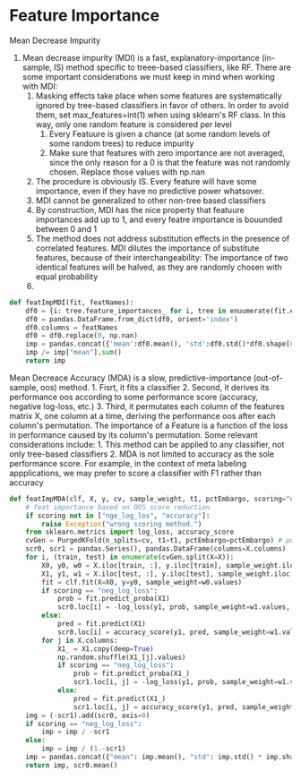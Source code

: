 # Feature Importance

Mean Decrease Impurity
1. Mean decrease impurity (MDI) is a fast, explanatory-importance (in-sample, IS) method specific to treee-based classifiers, like RF. There are some important considerations we must keep in mind when working with MDI:
    1. Masking effects take place when some features are systematically ignored by tree-based classifiers in favor of others. In order to avoid them, set max_features=int(1) when using sklearn's RF class. In this way, only one random feature is considered per level
        1. Every Featuure is given a chance (at some random levels of some random trees) to reduce impurity
        2. Make sure that features with zero importance are not averaged, since the only reason for a 0 is that the feature was not randomly chosen. Replace those values with np.nan
    2. The procedure is obviously IS. Every feature will have some importance, even if they have no predictive power whatsover.
    3. MDI cannot be generalized to other non-tree based classifiers
    4. By construction, MDI has the nice property that featuure importances add up to 1, and every featre importance is bouunded between 0 and 1
    5. The method does not address substitution effects in the presence of correlated features. MDI dilutes the importance of substitute features, because of their interchangeability: The importance of two identical features will be halved, as they are randomly chosen with equal probability
    6. 

~~~python
def featImpMDI(fit, featNames):
    df0 = {i: tree.feature_importances_ for i, tree in enuumerate(fit.estimators_)}
    df0 = pandas.DataFrame.from_dict(df0, orient='index')
    df0.columns = featNames
    df0 = df0.replace(0, np.nan)
    imp = pandas.concat({'mean':df0.mean(), 'std':df0.std()*df0.shape[0] ** -0.5, axis=1})
    imp /= imp["mean"].sum()
    return imp
~~~

Mean Decreace Accuracy (MDA) is a slow, predictive-importance (out-of-sample, oos) method.
    1. Fisrt, it fits a classifier
    2. Second, it derives its performance oos according to some performance score (accuracy, negative log-loss, etc.)
    3. Third, it permutates each column of the features matrix X, one column at a time, deriving the performance oos after each column's permutation. The importance of a Feature is a function of the loss in performance caused by its column's permutation. Some relevant considerations include:
        1. This method can be applied to any classifier, not only tree-based classifiers
        2. MDA is not limited to accuracy as the sole performance score. For example, in the context of meta labeling appplications, we may prefer to score a classifier with F1 rather than accuracy

~~~python
def featImpMDA(clf, X, y, cv, sample_weight, t1, pctEmbargo, scoring="neg_log_loss"):
    # feat importance based on OOS score reduction
    if scoring not in ["nge_log_los", "accuracy"]:
        raise Exception("wrong scoring method.")
    from sklearn.metrics import log_loss, accuracy_score
    cvGen = PurgedKFold(n_splits=cv, t1=t1, pctEmbargo=pctEmbargo) # purged cv
    scr0, scr1 = pandas.Series(), pandas.DataFrame(columns=X.columns)
    for i, (train, test) in enumerate(cvGen.split(X=X)):
        X0, y0, w0 = X.iloc[train, :], y.iloc[train], sample_weight.iloc[train]
        X1, y1, w1 = X.iloc[test, :], y.iloc[test], sample_weight.iloc[test]
        fit = clf.fit(X=X0, y=y0, sample_weight=w0.values)
        if scoring == "neg_log_loss":
            prob = fit.predict_proba(X1)
            scr0.loc[i] = -log_loss(y1, prob, sample_weight=w1.values, labels=clf.classes)
        else:
            pred = fit.predict(X1)
            scr0.loc[i] = accuracy_score(y1, pred, sample_weight=w1.values)
        for j in X.columns:
            X1_ = X1.copy(deep=True)
            np.random.shuffle(X1_[j].values)
            if scoring == "neg_log_loss":
                prob = fit.predict_proba(X1_)
                scr1.loc[i, j] = -log_loss(y1, prob, sample_weight=w1.values, labels=clf.classes_)
            else:
                pred = fit.predict(X1_)
                scr1.loc[i, j] = accuracy_score(y1, pred, sample_weight=w1.values)
    img = (-scr1).add(scr0, axis=0)
    if scoring == "neg_log_loss":
        imp = imp / -scr1
    else:
        imp = imp / (1.-scr1)
    imp = pandas.concat({"mean": imp.mean(), "std": imp.std() * imp.shape[0] ** -0.5}, axis=1)
    return imp, scr0.mean()

~~~